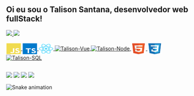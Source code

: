 ## Oi eu sou o Talison Santana, desenvolvedor web fullStack!
<div align="center" style="display: flex">
  <a href="https://github.com/TalisonSantana">
  <img height="180em" src="https://github-readme-stats.vercel.app/api?username=TalisonSantana&show_icons=true&theme=tokyonight&include_all_commits=true&count_private=true"/>
  <img height="180em" src="https://github-readme-stats.vercel.app/api/top-langs/?username=TalisonSantana&layout=compact&langs_count=7&theme=tokyonight"/>
</div>
<div style="display: inline_block"><br>
  <img align="center" alt="Talison-Js" height="30" width="40" src="https://raw.githubusercontent.com/devicons/devicon/master/icons/javascript/javascript-plain.svg">
  <img align="center" alt="Talison-Ts" height="30" width="40" src="https://raw.githubusercontent.com/devicons/devicon/master/icons/typescript/typescript-plain.svg">
  <img align="center" alt="Talison-React" height="30" width="40" src="https://raw.githubusercontent.com/devicons/devicon/master/icons/react/react-original.svg">
  
  <img align="center" alt="Talison-Vue" height="30" width="40" src="https://cdn.jsdelivr.net/gh/devicons/devicon/icons/vuejs/vuejs-original.svg" />
  
  <img align="center" alt="Talison-Node" height="30" width="40"  src="https://cdn.jsdelivr.net/gh/devicons/devicon/icons/nodejs/nodejs-plain.svg" />
          
          
  <img align="center" alt="Talison-HTML" height="30" width="40" src="https://raw.githubusercontent.com/devicons/devicon/master/icons/html5/html5-original.svg">
  <img align="center" alt="Talison-CSS" height="30" width="40" src="https://raw.githubusercontent.com/devicons/devicon/master/icons/css3/css3-original.svg">
  <img align="center" alt="Talison-SQL" height="60" width="60" src="https://cdn.jsdelivr.net/gh/devicons/devicon/icons/mysql/mysql-plain-wordmark.svg" />
</div>
  
  
  ##
 
<div> 
  <a href="https://www.linkedin.com/in/talison-santana" target="_blank"><img src="https://img.shields.io/badge/-LinkedIn-%230077B5?style=for-the-badge&logo=linkedin&logoColor=white" target="_blank"></a> 
  <a href = "mailto:talisonsantana76@gmail.com"><img src="https://img.shields.io/badge/-Gmail-%23333?style=for-the-badge&logo=gmail&logoColor=white" target="_blank"></a>
 <a href="https://discord.gg/RFbhJnD6" target="_blank"><img src="https://img.shields.io/badge/Discord-7289DA?style=for-the-badge&logo=discord&logoColor=white" target="_blank"></a> 
  <a href="https://instagram.com/talison_santana" target="_blank"><img src="https://img.shields.io/badge/-Instagram-%23E4405F?style=for-the-badge&logo=instagram&logoColor=white" target="_blank"></a>

  ![Snake animation](https://github.com/TalisonSantana/TalisonSantana/blob/output/github-contribution-grid-snake.svg)
 
</div>
